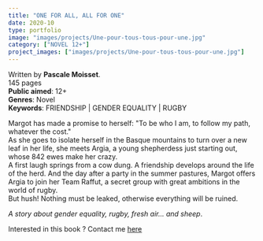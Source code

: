 ```yaml
---
title: "ONE FOR ALL, ALL FOR ONE"
date: 2020-10
type: portfolio
image: "images/projects/Une-pour-tous-tous-pour-une.jpg"
category: ["NOVEL 12+"]
project_images: ["images/projects/Une-pour-tous-tous-pour-une.jpg"]
---
```


Written by **Pascale Moisset**.   
145 pages   
**Public aimed**: 12+   
**Genres**: Novel      
**Keywords**: FRIENDSHIP | GENDER EQUALITY | RUGBY   


Margot has made a promise to herself: "To be who I am, to follow my path, whatever the cost."   
As she goes to isolate herself in the Basque mountains to turn over a new leaf in her life, she meets Argia, a young shepherdess just starting out, whose 842 ewes make her crazy.   
A first laugh springs from a cow dung. A friendship develops around the life of the herd. And the day after a party in the summer pastures, Margot offers Argia to join her Team Raffut, a secret group with great ambitions in the world of rugby.   
But hush! Nothing must be leaked, otherwise everything will be ruined.


*A story about gender equality, rugby, fresh air... and sheep*.





Interested in this book ? Contact me [here](mailto:melanie.guillaumin.edition@gmail.com)

